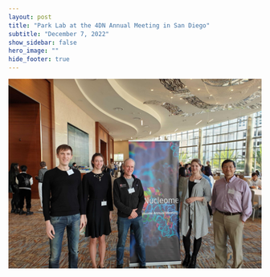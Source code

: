 ```yaml
---
layout: post
title: "Park Lab at the 4DN Annual Meeting in San Diego"
subtitle: "December 7, 2022"
show_sidebar: false
hero_image: ""
hide_footer: true
---
```


![Image](/img/news-images/20221207_144255_1_01.jpg)

